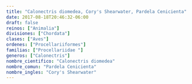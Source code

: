 ```yaml
---
title: "Calonectris diomedea, Cory's Shearwater, Pardela Cenicienta"
date: 2017-08-18T20:46:32-06:00
draft: false
reinos: ["Animalia"]
divisiones: ["Chordata"]
clases: ["Aves"]
ordenes: ["Procellariiformes"]
familias: ["Procellariidae "]
generos: ["Calonectris"]
nombre_cientifico: "Calonectris diomedea"
nombre_comun: "Pardela Cenicienta"
nombre_ingles: "Cory's Shearwater"
---
```

